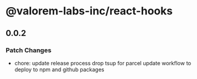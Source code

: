 # @valorem-labs-inc/react-hooks

## 0.0.2

### Patch Changes

- chore: update release process
  drop tsup for parcel
  update workflow to deploy to npm and github packages
